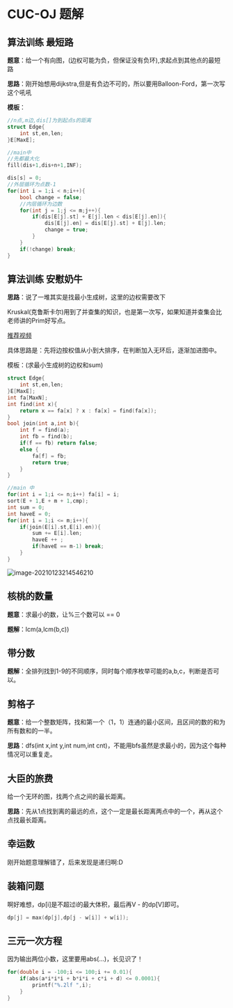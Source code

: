 # CUC-OJ 题解

## 算法训练 最短路

**题意**：给一个有向图，(边权可能为负，但保证没有负环),求起点到其他点的最短路

**思路**：刚开始想用dijkstra,但是有负边不可的，所以要用Balloon-Ford，第一次写这个吼吼

**模板**：

```c++
//n点,m边,dis[]为到起点s的距离
struct Edge{
    int st,en,len;
}E[MaxE];

//main中
//先都最大化
fill(dis+1,dis+n+1,INF);

dis[s] = 0;
//外层循环为点数-1
for(int i = 1;i < n;i++){
    bool change = false;
    //内层循环为边数
    for(int j = 1;j <= m;j++){
        if(dis[E[j].st] + E[j].len < dis[E[j].en]){
            dis[E[j].en] = dis[E[j].st] + E[j].len;
            change = true;
        }
    }
    if(!change) break;
}
```

## 算法训练 安慰奶牛

**思路**：说了一堆其实是找最小生成树，这里的边权需要改下

Kruskal(克鲁斯卡尔)用到了并查集的知识，也是第一次写，如果知道并查集会比老师讲的Prim好写点。

[推荐视频](https://www.bilibili.com/video/BV1Eb41177d1/?spm_id_from=333.788.videocard.0)

具体思路是：先将边按权值从小到大排序，在判断加入无环后，逐渐加进图中。

模板：(求最小生成树的边权和sum)

```c++
struct Edge{
    int st,en,len;
}E[MaxE];
int fa[MaxN];
int find(int x){
    return x == fa[x] ? x : fa[x] = find(fa[x]);
}
bool join(int a,int b){
    int f = find(a);
    int fb = find(b);
    if(f == fb) return false;
    else {
        fa[f] = fb;
        return true;
    }
}

//main 中
for(int i = 1;i <= n;i++) fa[i] = i;
sort(E + 1,E + m + 1,cmp);
int sum = 0;
int haveE = 0;
for(int i = 1;i <= m;i++){
    if(join(E[i].st,E[i].en)){
        sum += E[i].len;
        haveE ++ ;
        if(haveE == m-1) break;
    }
}
```

![image-20210123214546210](https://littlefisher.oss-cn-beijing.aliyuncs.com/images/image-20210123214546210.png)

## 核桃的数量

**题意**：求最小的数，让%三个数可以 == 0

**题解**：lcm(a,lcm(b,c))

## 带分数

**题解**：全排列找到1-9的不同顺序，同时每个顺序枚举可能的a,b,c，判断是否可以。

## 剪格子

**题意**：给一个整数矩阵，找和第一个（1，1）连通的最小区间，且区间的数的和为所有数和的一半。

**思路**：dfs(int x,int y,int num,int cnt)，不能用bfs虽然是求最小的，因为这个每种情况可以重复走。

## 大臣的旅费

给一个无环的图，找两个点之间的最长距离。

**思路**：先从1点找到离的最远的点，这个一定是最长距离两点中的一个，再从这个点找最长距离。

## 幸运数

刚开始题意理解错了，后来发现是递归啊:D

## 装箱问题

啊好难想，dp[i]是不超过i的最大体积，最后再V - 的dp[V]即可。

```c++
dp[j] = max(dp[j],dp[j - w[i]] + w[i]);
```

## 三元一次方程

因为输出两位小数，这里要用abs(...)，长见识了！

```c++
for(double i = -100;i <= 100;i += 0.01){
    if(abs(a*i*i*i + b*i*i + c*i + d) <= 0.0001){
        printf("%.2lf ",i);
    }
}
```





